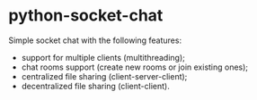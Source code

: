 # python-socket-chat
Simple socket chat with the following features:
- support for multiple clients (multithreading);
- chat rooms support (create new rooms or join existing ones);
- centralized file sharing (client-server-client);
- decentralized file sharing (client-client).


